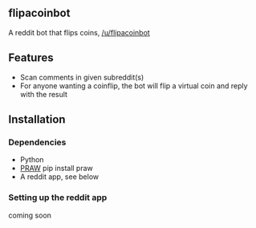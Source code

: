 ## flipacoinbot
A reddit bot that flips coins, [/u/flipacoinbot](http://reddit.com/u/flipacoinbot)

## Features
* Scan comments in given subreddit(s)
* For anyone wanting a coinflip, the bot will flip a virtual coin and reply with the result

## Installation
### Dependencies
* Python 
* [PRAW](http://praw.readthedocs.io)
        pip install praw
* A reddit app, see below

### Setting up the reddit app
coming soon
